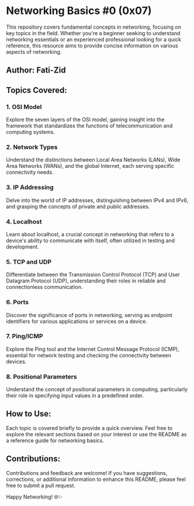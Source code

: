 # Networking Basics #0 (0x07)

This repository covers fundamental concepts in networking, focusing on key topics in the field. Whether you're a beginner seeking to understand networking essentials or an experienced professional looking for a quick reference, this resource aims to provide concise information on various aspects of networking.
## Author: Fati-Zid

## Topics Covered:

### 1. OSI Model
Explore the seven layers of the OSI model, gaining insight into the framework that standardizes the functions of telecommunication and computing systems.

### 2. Network Types
Understand the distinctions between Local Area Networks (LANs), Wide Area Networks (WANs), and the global Internet, each serving specific connectivity needs.

### 3. IP Addressing
Delve into the world of IP addresses, distinguishing between IPv4 and IPv6, and grasping the concepts of private and public addresses.

### 4. Localhost
Learn about localhost, a crucial concept in networking that refers to a device's ability to communicate with itself, often utilized in testing and development.

### 5. TCP and UDP
Differentiate between the Transmission Control Protocol (TCP) and User Datagram Protocol (UDP), understanding their roles in reliable and connectionless communication.

### 6. Ports
Discover the significance of ports in networking, serving as endpoint identifiers for various applications or services on a device.

### 7. Ping/ICMP
Explore the Ping tool and the Internet Control Message Protocol (ICMP), essential for network testing and checking the connectivity between devices.

### 8. Positional Parameters
Understand the concept of positional parameters in computing, particularly their role in specifying input values in a predefined order.

## How to Use:

Each topic is covered briefly to provide a quick overview. Feel free to explore the relevant sections based on your interest or use the README as a reference guide for networking basics.

## Contributions:

Contributions and feedback are welcome! If you have suggestions, corrections, or additional information to enhance this README, please feel free to submit a pull request.

Happy Networking! 🌐✨
